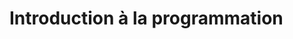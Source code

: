 Introduction à la programmation
===============================
<!--stackedit_data:
eyJoaXN0b3J5IjpbLTY1ODQ3NjYyMF19
-->
